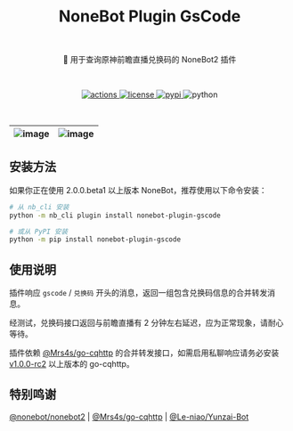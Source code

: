 <h1 align="center">NoneBot Plugin GsCode</h1></br>


<p align="center">🤖 用于查询原神前瞻直播兑换码的 NoneBot2 插件</p></br>


<p align="center">
  <a href="https://github.com/monsterxcn/nonebot-plugin-gscode/actions">
    <img src="https://img.shields.io/github/workflow/status/monsterxcn/nonebot-plugin-gscode/Build%20distributions?style=flat-square" alt="actions">
  </a>
  <a href="https://raw.githubusercontent.com/monsterxcn/nonebot-plugin-gscode/master/LICENSE">
    <img src="https://img.shields.io/github/license/monsterxcn/nonebot-plugin-gscode?style=flat-square" alt="license">
  </a>
  <a href="https://pypi.python.org/pypi/nonebot-plugin-gscode">
    <img src="https://img.shields.io/pypi/v/nonebot-plugin-gscode?style=flat-square" alt="pypi">
  </a>
  <img src="https://img.shields.io/badge/python-3.8+-blue?style=flat-square" alt="python"><br />
</p></br>


| ![image](https://user-images.githubusercontent.com/22407052/204017447-84f300f4-0df2-44df-ac3e-4bc72a47d816.png) | ![image](https://user-images.githubusercontent.com/22407052/204016397-2c2063cb-9e0d-4060-808d-32b2bb84bc69.png) |
|:--:|:--:|


## 安装方法


如果你正在使用 2.0.0.beta1 以上版本 NoneBot，推荐使用以下命令安装：


```bash
# 从 nb_cli 安装
python -m nb_cli plugin install nonebot-plugin-gscode

# 或从 PyPI 安装
python -m pip install nonebot-plugin-gscode
```


## 使用说明


插件响应 `gscode` / `兑换码` 开头的消息，返回一组包含兑换码信息的合并转发消息。


经测试，兑换码接口返回与前瞻直播有 2 分钟左右延迟，应为正常现象，请耐心等待。


插件依赖 [@Mrs4s/go-cqhttp](https://github.com/Mrs4s/go-cqhttp) 的合并转发接口，如需启用私聊响应请务必安装 [v1.0.0-rc2](https://github.com/Mrs4s/go-cqhttp/releases/tag/v1.0.0-rc2) 以上版本的 go-cqhttp。


## 特别鸣谢


[@nonebot/nonebot2](https://github.com/nonebot/nonebot2/) | [@Mrs4s/go-cqhttp](https://github.com/Mrs4s/go-cqhttp) | [@Le-niao/Yunzai-Bot](https://github.com/Le-niao/Yunzai-Bot)

